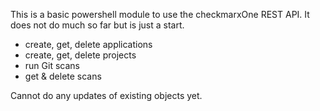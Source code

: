 This is a basic powershell module to use the checkmarxOne REST API. It does not do much so far but is just a start.

- create, get, delete applications
- create, get, delete projects
- run Git scans
- get & delete scans

Cannot do any updates of existing objects yet.